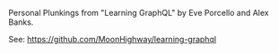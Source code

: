 Personal Plunkings from "Learning GraphQL"
by Eve Porcello and Alex Banks.

See:
https://github.com/MoonHighway/learning-graphql
